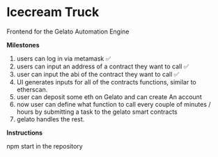 # Icecream Truck

Frontend for the Gelato Automation Engine

**Milestones**

1) users can log in via metamask ✅
2) users can input an address of a contract they want to call ✅
3) user can input the abi of the contract they want to call ✅
4) UI generates inputs for all of the contracts functions, similar to etherscan. 
5) user can deposit some eth on Gelato and can create An account 
6) now user can define what function to call every couple of minutes / hours by submitting a task to the gelato smart contracts 
7) gelato handles the rest.

**Instructions**

npm start in the repository 
